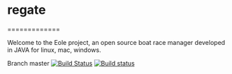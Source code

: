 # regate
=============

Welcome to the Eole project, an open source boat race manager developed in JAVA for linux, mac, windows.

Branch master [![Build Status](https://travis-ci.org/Scrum-PPE-2SLAM/Regate.svg?branch=master)](https://travis-ci.org/Scrum-PPE-2SLAM/Regate)
[![Build status](https://ci.appveyor.com/api/projects/status/y1u7dj6f2s4qpn1l?svg=true)](https://ci.appveyor.com/project/leojullerot/regate-ui9u1)
